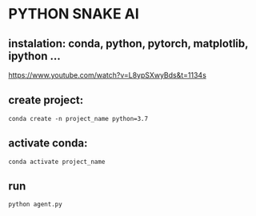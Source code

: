 # PYTHON SNAKE AI 

## instalation:  conda, python, pytorch, matplotlib, ipython ...
https://www.youtube.com/watch?v=L8ypSXwyBds&t=1134s


## create project:
```
conda create -n project_name python=3.7
```

## activate conda:
```
conda activate project_name
```

## run
```
python agent.py
```

